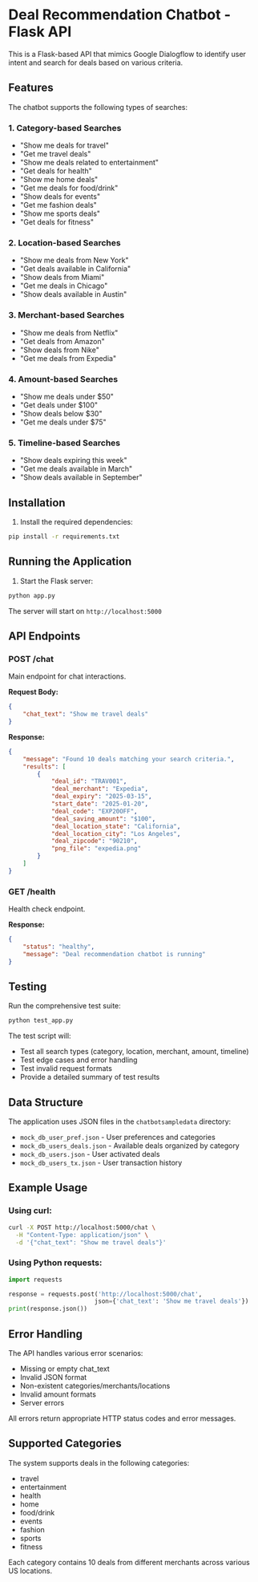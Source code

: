 # Deal Recommendation Chatbot - Flask API

This is a Flask-based API that mimics Google Dialogflow to identify user intent and search for deals based on various criteria.

## Features

The chatbot supports the following types of searches:

### 1. Category-based Searches
- "Show me deals for travel"
- "Get me travel deals"
- "Show me deals related to entertainment"
- "Get deals for health"
- "Show me home deals"
- "Get me deals for food/drink"
- "Show deals for events"
- "Get me fashion deals"
- "Show me sports deals"
- "Get deals for fitness"

### 2. Location-based Searches
- "Show me deals from New York"
- "Get deals available in California"
- "Show deals from Miami"
- "Get me deals in Chicago"
- "Show deals available in Austin"

### 3. Merchant-based Searches
- "Show me deals from Netflix"
- "Get deals from Amazon"
- "Show deals from Nike"
- "Get me deals from Expedia"

### 4. Amount-based Searches
- "Show me deals under $50"
- "Get deals under $100"
- "Show deals below $30"
- "Get me deals under $75"

### 5. Timeline-based Searches
- "Show deals expiring this week"
- "Get me deals available in March"
- "Show deals available in September"

## Installation

1. Install the required dependencies:
```bash
pip install -r requirements.txt
```

## Running the Application

1. Start the Flask server:
```bash
python app.py
```

The server will start on `http://localhost:5000`

## API Endpoints

### POST /chat
Main endpoint for chat interactions.

**Request Body:**
```json
{
    "chat_text": "Show me travel deals"
}
```

**Response:**
```json
{
    "message": "Found 10 deals matching your search criteria.",
    "results": [
        {
            "deal_id": "TRAV001",
            "deal_merchant": "Expedia",
            "deal_expiry": "2025-03-15",
            "start_date": "2025-01-20",
            "deal_code": "EXP20OFF",
            "deal_saving_amount": "$100",
            "deal_location_state": "California",
            "deal_location_city": "Los Angeles",
            "deal_zipcode": "90210",
            "png_file": "expedia.png"
        }
    ]
}
```

### GET /health
Health check endpoint.

**Response:**
```json
{
    "status": "healthy",
    "message": "Deal recommendation chatbot is running"
}
```

## Testing

Run the comprehensive test suite:

```bash
python test_app.py
```

The test script will:
- Test all search types (category, location, merchant, amount, timeline)
- Test edge cases and error handling
- Test invalid request formats
- Provide a detailed summary of test results

## Data Structure

The application uses JSON files in the `chatbotsampledata` directory:

- `mock_db_user_pref.json` - User preferences and categories
- `mock_db_users_deals.json` - Available deals organized by category
- `mock_db_users.json` - User activated deals
- `mock_db_users_tx.json` - User transaction history

## Example Usage

### Using curl:
```bash
curl -X POST http://localhost:5000/chat \
  -H "Content-Type: application/json" \
  -d '{"chat_text": "Show me travel deals"}'
```

### Using Python requests:
```python
import requests

response = requests.post('http://localhost:5000/chat', 
                        json={'chat_text': 'Show me travel deals'})
print(response.json())
```

## Error Handling

The API handles various error scenarios:
- Missing or empty chat_text
- Invalid JSON format
- Non-existent categories/merchants/locations
- Invalid amount formats
- Server errors

All errors return appropriate HTTP status codes and error messages.

## Supported Categories

The system supports deals in the following categories:
- travel
- entertainment
- health
- home
- food/drink
- events
- fashion
- sports
- fitness

Each category contains 10 deals from different merchants across various US locations. 